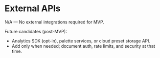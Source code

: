 # External APIs

N/A — No external integrations required for MVP.

Future candidates (post-MVP):
- Analytics SDK (opt-in), palette services, or cloud preset storage API.
- Add only when needed; document auth, rate limits, and security at that time.
